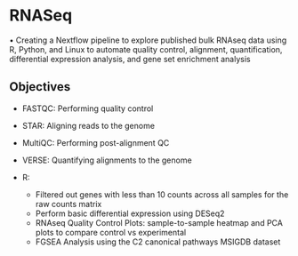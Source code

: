 # RNASeq
•	Creating a Nextflow pipeline to explore published bulk RNAseq data using R, Python, and Linux to automate quality control, alignment, quantification, differential expression analysis, and gene set enrichment analysis
## Objectives

- FASTQC: Performing quality control

- STAR: Aligning reads to the genome

- MultiQC: Performing post-alignment QC

- VERSE: Quantifying alignments to the genome

- R:
  * Filtered out genes with less than 10 counts across all samples for the raw counts matrix
  * Perform basic differential expression using DESeq2
  * RNAseq Quality Control Plots: sample-to-sample heatmap and PCA plots to compare control vs experimental
  * FGSEA Analysis using the C2 canonical pathways MSIGDB dataset
